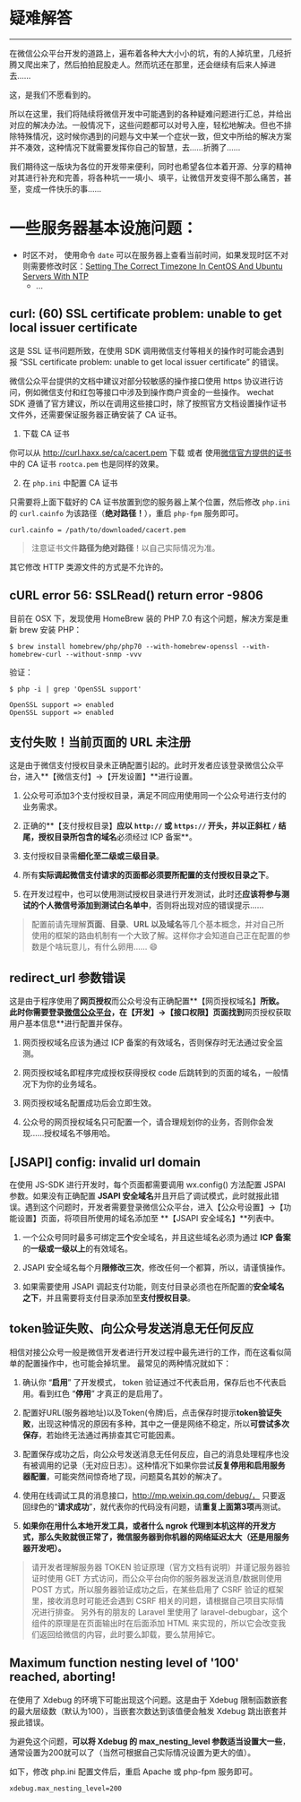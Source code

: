 # 疑难解答
---

在微信公众平台开发的道路上，遍布着各种大大小小的坑，有的人掉坑里，几经折腾又爬出来了，然后拍拍屁股走人。然而坑还在那里，还会继续有后来人掉进去……

这，是我们不愿看到的。

所以在这里，我们将陆续将微信开发中可能遇到的各种疑难问题进行汇总，并给出对应的解决办法。一般情况下，这些问题都可以对号入座，轻松地解决。但也不排除特殊情况，这时候你遇到的问题与文中某一个症状一致，但文中所给的解决方案并不凑效，这种情况下就需要发挥你自己的智慧，去……折腾了……

我们期待这一版块为各位的开发带来便利，同时也希望各位本着开源、分享的精神对其进行补充和完善，将各种坑一一填小、填平，让微信开发变得不那么痛苦，甚至，变成一件快乐的事……

# 一些服务器基本设施问题：

- 时区不对， 使用命令 `date` 可以在服务器上查看当前时间，如果发现时区不对则需要修改时区：[Setting The Correct Timezone In CentOS And Ubuntu Servers With NTP](https://www.liberiangeek.net/2013/02/setting-the-correct-timezone-in-centos-and-ubuntu-servers-with-ntp/)
    - ...


## curl: (60) SSL certificate problem: unable to get local issuer certificate

这是 SSL 证书问题所致，在使用 SDK 调用微信支付等相关的操作时可能会遇到报 “SSL certificate problem: unable to get local issuer certificate” 的错误。

微信公众平台提供的文档中建议对部分较敏感的操作接口使用 https 协议进行访问，例如微信支付和红包等接口中涉及到操作商户资金的一些操作。
wechat SDK 遵循了官方建议，所以在调用这些接口时，除了按照官方文档设置操作证书文件外，还需要保证服务器正确安装了 CA 证书。

1. 下载 CA 证书

  你可以从 http://curl.haxx.se/ca/cacert.pem 下载 或者 使用[微信官方提供的证书](https://pay.weixin.qq.com/wiki/doc/api/app.php?chapter=4_3)中的 CA 证书 `rootca.pem` 也是同样的效果。

2. 在 `php.ini` 中配置 CA 证书

  只需要将上面下载好的 CA 证书放置到您的服务器上某个位置，然后修改 `php.ini` 的 `curl.cainfo` 为该路径（**绝对路径！**），重启 `php-fpm` 服务即可。

  ```
  curl.cainfo = /path/to/downloaded/cacert.pem
  ```
  > 注意证书文件**路径为绝对路径**！以自己实际情况为准。

  其它修改 HTTP 类源文件的方式是不允许的。

## cURL error 56: SSLRead() return error -9806

目前在 OSX 下，发现使用 HomeBrew 装的 PHP 7.0 有这个问题，解决方案是重新 brew 安装 PHP：

```shell
$ brew install homebrew/php/php70 --with-homebrew-openssl --with-homebrew-curl --without-snmp -vvv
```

验证：

```shell
$ php -i | grep 'OpenSSL support'

OpenSSL support => enabled
OpenSSL support => enabled
```


## 支付失败！当前页面的 URL 未注册

这是由于微信支付授权目录未正确配置引起的。此时开发者应该登录微信公众平台，进入**【微信支付】->【开发设置】**进行设置。

1. 公众号可添加3个支付授权目录，满足不同应用使用同一个公众号进行支付的业务需求。

2. 正确的**【支付授权目录】**应以 `http://` 或 `https://` 开头，并以正斜杠 `/` 结尾，授权目录所包含的域名**必须经过 ICP 备案**。

3. 支付授权目录需**细化至二级或三级目录**。

4. 所有**实际调起微信支付请求的页面都必须要所配置的支付授权目录之下**。

5. 在开发过程中，也可以使用测试授权目录进行开发测试，此时还**应该将参与测试的个人微信号添加到测试白名单中**，否则将出现对应的错误提示……

> 配置前请先理解**页面**、**目录**、**URL **以及**域名**等几个基本概念，并对自己所使用的框架的路由机制有一个大致了解。这样你才会知道自己正在配置的参数是个啥玩意儿，有什么卵用…… :smile:


## redirect_url 参数错误

这是由于程序使用了**网页授权**而公众号没有正确配置**【网页授权域名】**所致。此时你需要登录[微信公众平台](https://mp.weixin.qq.com/)，在【开发】->【接口权限】页面找到**网页授权获取用户基本信息**进行配置并保存。

1. 网页授权域名应该为通过 ICP 备案的有效域名，否则保存时无法通过安全监测。

2. 网页授权域名即程序完成授权获得授权  code 后跳转到的页面的域名，一般情况下为你的业务域名。

3. 网页授权域名配置成功后会立即生效。

4. 公众号的网页授权域名只可配置一个，请合理规划你的业务，否则你会发现……授权域名不够用哈。


## [JSAPI] config: invalid url domain
在使用 JS-SDK 进行开发时，每个页面都需要调用 wx.config() 方法配置 JSPAI 参数。如果没有正确配置 **JSAPI 安全域名**并且开启了调试模式，此时就报此错误。遇到这个问题时，开发者需要登录微信公众平台，进入【公众号设置】->【功能设置】页面，将项目所使用的域名添加至 **【JSAPI 安全域名】**列表中。

1. 一个公众号同时最多可绑定**三个**安全域名，并且这些域名必须为通过 **ICP 备案**的**一级或一级以上**的有效域名。

2. JSAPI 安全域名每个月**限修改三次**，修改任何一个都算，所以，请谨慎操作。

3. 如果需要使用 JSAPI 调起支付功能，则支付目录必须也在所配置的**安全域名之下**，并且需要将支付目录添加至**支付授权目录**。

## token验证失败、向公众号发送消息无任何反应

相信对接公众号一般是微信开发者进行开发过程中最先进行的工作，而在这看似简单的配置操作中，也可能会掉坑里。
最常见的两种情况就如下：

1. 确认你 “**启用**” 了开发模式， token 验证通过不代表启用，保存后也不代表启用。看到红色 “**停用**” 才真正的是启用了。

2. 配置好URL(服务器地址)以及Token(令牌)后，点击保存时提示**token验证失败**，出现这种情况的原因有多种，其中之一便是网络不稳定，所以**可尝试多次保存**，若始终无法通过再排查其它可能因素。

3. 配置保存成功之后，向公众号发送消息无任何反应，自己的消息处理程序也没有被调用的记录（无对应日志）。这种情况下如果你尝试**反复停用和启用服务器配置**，可能突然间惊奇地了现，问题莫名其妙的解决了。

4. 使用在线调试工具的消息接口，http://mp.weixin.qq.com/debug/， 只要返回绿色的“**请求成功**”，就代表你的代码没有问题，请**重复上面第3项**再测试。

5. **如果你在用什么本地开发工具，或者什么 ngrok 代理到本机这样的开发方式，那么失败就很正常了，微信服务器到你机器的网络延迟太大（还是用服务器开发吧）。**

> 请开发者理解服务器 TOKEN 验证原理（官方文档有说明）并谨记服务器验证时使用 GET 方式访问，而公众平台向你的服务器发送消息/数据则使用 POST 方式，所以服务器验证成功之后，在某些启用了 CSRF 验证的框架里，接收消息时可能还会遇到 CSRF 相关的问题，请根据自己项目实际情况进行排查。
> 另外有的朋友的 Laravel 里使用了 laravel-debugbar，这个组件的原理是在页面输出时在后面添加 HTML 来实现的，所以它会改变我们返回给微信的内容，此时要么卸载，要么禁用掉它。


## Maximum function nesting level of '100' reached, aborting!

在使用了 Xdebug 的环境下可能出现这个问题。这是由于 Xdebug 限制函数嵌套的最大层级数（默认为100），当嵌套次数达到该值便会触发 Xdebug 跳出嵌套并报此错误。

为避免这个问题，**可以将 Xdebug 的 max_nesting_level 参数适当设置大一些**，通常设置为200就可以了（当然可根据自己实际情况设置为更大的值）。

如下，修改 php.ini 配置文件后，重启 Apache 或 php-fpm 服务即可。

```
xdebug.max_nesting_level=200
```
